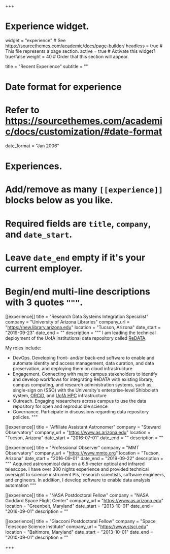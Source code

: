 +++
# Experience widget.
widget = "experience"  # See https://sourcethemes.com/academic/docs/page-builder/
headless = true  # This file represents a page section.
active = true  # Activate this widget? true/false
weight = 40  # Order that this section will appear.

title = "Recent Experience"
subtitle = ""

# Date format for experience
#   Refer to https://sourcethemes.com/academic/docs/customization/#date-format
date_format = "Jan 2006"

# Experiences.
#   Add/remove as many `[[experience]]` blocks below as you like.
#   Required fields are `title`, `company`, and `date_start`.
#   Leave `date_end` empty if it's your current employer.
#   Begin/end multi-line descriptions with 3 quotes `"""`.
[[experience]]
  title = "Research Data Systems Integration Specialist"
  company = "University of Arizona Libraries"
  company_url = "https://new.library.arizona.edu"
  location = "Tucson, Arizona"
  date_start = "2019-09-23"
  date_end = ""
  description = """
  I am leading the technical deployment of the UofA institutional data
  repository called [ReDATA](https://arizona.figshare.com).
  
  My roles include:

  * DevOps. Developing front- and/or back-end software to enable and automate
    identity and access management, data curation, and data preservation,
    and deploying them on cloud infrastructure
  * Engagement. Connecting with major campus stakeholders to identify and
    develop workflows for integrating ReDATA with existing library, campus
    computing, and research administration systems, such as, single-sign on
    (SSO) with the University's enterprise-level Shibboleth system,
    [ORCiD](https://orcid.org/), and [UofA HPC](http://hpc.arizona.edu/)
    infrastructure
  * Outreach. Engaging researchers across campus to use the data
    repository for open and reproducible science
  * Governance. Participate in discussions regarding data repository
    policies.
  """

[[experience]]
  title = "Affiliate Assistant Astronomer"
  company = "Steward Observatory"
  company_url = "https://www.as.arizona.edu"
  location = "Tucson, Arizona"
  date_start = "2016-07-01"
  date_end = ""
  description = ""

[[experience]]
  title = "Professional Observer"
  company = "MMT Observatory"
  company_url = "https://www.mmto.org"
  location = "Tucson, Arizona"
  date_start = "2016-09-01"
  date_end = "2019-09-22"
  description = """
  Acquired astronomical data on a 6.5-meter optical and infrared telescope.
  I have over 300 nights experience and provided technical oversight to
  science instrument PIs, research scientists, software engineers, and
  engineers. In addition, I develop software to enable data analysis
  automation
  """


[[experience]]
  title = "NASA Postdoctoral Fellow"
  company = "NASA Goddard Space Flight Center"
  company_url = "https://www.as.arizona.edu"
  location = "Greenbelt, Maryland"
  date_start = "2013-10-01"
  date_end = "2016-09-01"
  description = ""

[[experience]]
  title = "Giacconi Postdoctoral Fellow"
  company = "Space Telescope Science Institute"
  company_url = "https://www.stsci.edu"
  location = "Baltimore, Maryland"
  date_start = "2013-10-01"
  date_end = "2010-09-01"
  description = ""

+++
